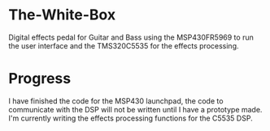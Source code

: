 # The-White-Box
Digital effects pedal for Guitar and Bass using the MSP430FR5969 to run the user interface and the TMS320C5535 for the effects processing.

# Progress
I have finished the code for the MSP430 launchpad, the code to communicate with the DSP will not be written until I have a prototype made. I'm currently writing the effects processing functions for the C5535 DSP.
